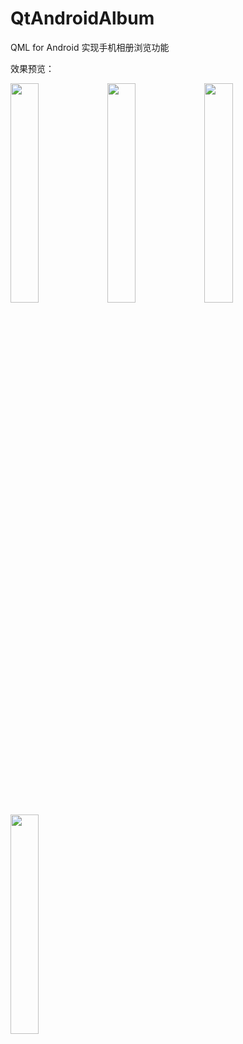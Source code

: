 # QtAndroidAlbum
QML for Android 实现手机相册浏览功能

效果预览：

<img src="https://github.com/luoyayun361/QtAndroidAlbum/blob/master/pic/1.jpg" width=30%/>
<img src="https://github.com/luoyayun361/QtAndroidAlbum/blob/master/pic/2.jpg" width=30%/>
<img src="https://github.com/luoyayun361/QtAndroidAlbum/blob/master/pic/3.jpg" width=30%/>
<img src="https://github.com/luoyayun361/QtAndroidAlbum/blob/master/pic/4.jpg" width=30%/>

